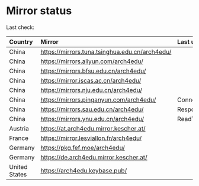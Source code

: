 <script src="./time.js"></script>
# Mirror status
Last check: <script type="text/javascript">localize(1670473517.423493);</script>

|Country|Mirror|Last update|
|:------|:-----|:----------|
|China|https://mirrors.tuna.tsinghua.edu.cn/arch4edu/|<script type="text/javascript">localize(1670438119);</script>|
|China|https://mirrors.aliyun.com/arch4edu/|<script type="text/javascript">localize(1670395093);</script>|
|China|https://mirrors.bfsu.edu.cn/arch4edu/|<script type="text/javascript">localize(1670438119);</script>|
|China|https://mirror.iscas.ac.cn/arch4edu/|<script type="text/javascript">localize(1670438119);</script>|
|China|https://mirrors.nju.edu.cn/arch4edu/|<script type="text/javascript">localize(1670395093);</script>|
|China|https://mirrors.pinganyun.com/arch4edu/|ConnectTimeout|
|China|https://mirrors.sau.edu.cn/arch4edu/|Response 500|
|China|https://mirrors.ynu.edu.cn/arch4edu/|ReadTimeout|
|Austria|https://at.arch4edu.mirror.kescher.at/|<script type="text/javascript">localize(1670438119);</script>|
|France|https://mirror.lesviallon.fr/arch4edu/|<script type="text/javascript">localize(1670438119);</script>|
|Germany|https://pkg.fef.moe/arch4edu/|<script type="text/javascript">localize(1670438119);</script>|
|Germany|https://de.arch4edu.mirror.kescher.at/|<script type="text/javascript">localize(1670438119);</script>|
|United States|https://arch4edu.keybase.pub/|<script type="text/javascript">localize(1670438119);</script>|

<script src="./tablefilter/tablefilter.js"></script>
<script src="./table.js"></script>